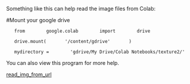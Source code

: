 Something like this can help read the image files from Colab:

#Mount your google drive

       from        google.colab        import        drive      
      
       drive.mount(       '/content/gdrive'       )      
      
       mydirectory =        'gdrive/My Drive/Colab Notebooks/texture2/'      
     

You can also view this program for more help.

[read_img_from_url](https://colab.research.google.com/drive/16qv502nRc6m93_iDobLEz3otVAM-fZxk)
